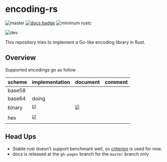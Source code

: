 # encoding-rs

![master](https://github.com/sammyne/encoding-rs/workflows/build/badge.svg?branch=master)
[![docs badge](https://img.shields.io/badge/docs-0.2.0-blue)](https://sammyne.github.io/encoding-rs/encoding/)
![minimum rustc](https://img.shields.io/badge/rustc-1.43%2B-blue)


![dev](https://github.com/sammyne/encoding-rs/workflows/build-dev/badge.svg?branch=dev)

This repository tries to implement a Go-like encoding library in Rust.

## Overview 

Supported encodings go as follow 

| scheme | implementation          | document                                                                                    | comment |
| ------ | ----------------------- | ------------------------------------------------------------------------------------------- | ------- |
| base58 |                         |
| base64 | doing                   |                                                                                             |         |
| binary | :ballot_box_with_check: | [:ballot_box_with_check:](https://sammyne.github.io/encoding-rs/encoding/binary/index.html) |
| hex    | :ballot_box_with_check: |

## Head Ups
- Stable rust doesn't support benchmark well, so [criterion](https://crates.io/crates/criterion) is used for now.
- docs is released at the `gh-pages` branch for the `master` branch only